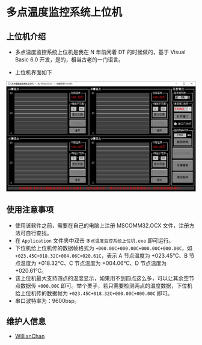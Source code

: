 # 多点温度监控系统上位机

## 上位机介绍

- 多点温度监控系统上位机是我在 N 年前闲着 DT 的时候做的，基于 Visual Basic 6.0 开发，是的，相当古老的一门语言。

- 上位机界面如下

![board](Figures/上位机界面.jpg)

## 使用注意事项

  - 使用该软件之前，需要在自己的电脑上注册 MSCOMM32.OCX 文件，注册方法可自行查找。
  - 在 `Application` 文件夹中双击 `多点温度监控系统上位机.exe` 即可运行。
  - 下位机给上位机传的数据帧格式为 `+000.00C+000.00C+000.00C+000.00C`，如 `+023.45C+018.32C+004.06C+020.61C`，表示 A 节点温度为 +023.45℃、B 节点温度为 +018.32℃、C 节点温度为 +004.06℃、D 节点温度为 +020.61℃。
  - 该上位机最大支持四点的温度显示，如果用不到四点这么多，可以让其余空节点数据传 `+000.00C` 即可。举个栗子，若只需要检测两点的温度数据，下位机给上位机传的数据帧为 `+023.45C+018.32C+000.00C+000.00C` 即可。
  - 串口波特率为：9600bsp。

## 维护人信息

- [WillianChan](https://github.com/willianchanlovegithub) 
